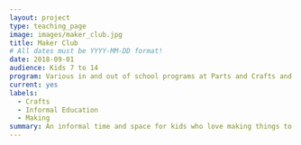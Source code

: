 ```yaml
---
layout: project
type: teaching_page
image: images/maker_club.jpg
title: Maker Club
# All dates must be YYYY-MM-DD format!
date: 2018-09-01
audience: Kids 7 to 14
program: Various in and out of school programs at Parts and Crafts and other locations.
current: yes
labels:
  - Crafts
  - Informal Education
  - Making
summary: An informal time and space for kids who love making things to build, tinker, share, and make together.
---
```

